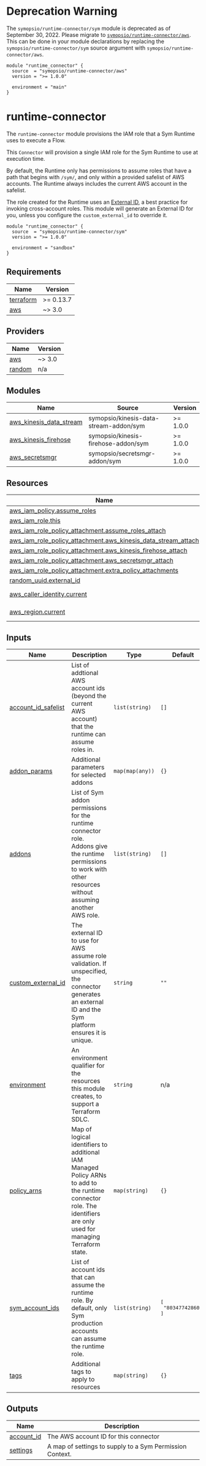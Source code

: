 # Deprecation Warning
The `symopsio/runtime-connector/sym` module is deprecated as of September 30, 2022. Please migrate to [`symopsio/runtime-connector/aws`](https://registry.terraform.io/modules/symopsio/runtime-connector/aws/latest). This can be done in your module declarations by replacing the `symopsio/runtime-connector/sym` source argument with `symopsio/runtime-connector/aws`.

```
module "runtime_connector" {
  source  = "symopsio/runtime-connector/aws"
  version = ">= 1.0.0"

  environment = "main"
}
```

# runtime-connector

The `runtime-connector` module provisions the IAM role that a Sym Runtime uses to execute a Flow.

This `Connector` will provision a single IAM role for the Sym Runtime to use at execution time.

By default, the Runtime only has permissions to assume roles that have a path that begins with `/sym/`, and only within a provided safelist of AWS accounts. The Runtime always includes the current AWS account in the safelist.

The role created for the Runtime uses an [External ID](https://docs.aws.amazon.com/IAM/latest/UserGuide/id_roles_common-scenarios_third-party.html), a best practice for invoking cross-account roles. This module will generate an External ID for you, unless you configure the `custom_external_id` to override it.

```hcl
module "runtime_connector" {
  source  = "symopsio/runtime-connector/sym"
  version = ">= 1.0.0"

  environment = "sandbox"
}
```

<!-- BEGIN_TF_DOCS -->
## Requirements

| Name | Version |
|------|---------|
| <a name="requirement_terraform"></a> [terraform](#requirement\_terraform) | >= 0.13.7 |
| <a name="requirement_aws"></a> [aws](#requirement\_aws) | ~> 3.0 |

## Providers

| Name | Version |
|------|---------|
| <a name="provider_aws"></a> [aws](#provider\_aws) | ~> 3.0 |
| <a name="provider_random"></a> [random](#provider\_random) | n/a |

## Modules

| Name | Source | Version |
|------|--------|---------|
| <a name="module_aws_kinesis_data_stream"></a> [aws\_kinesis\_data\_stream](#module\_aws\_kinesis\_data\_stream) | symopsio/kinesis-data-stream-addon/sym | >= 1.0.0 |
| <a name="module_aws_kinesis_firehose"></a> [aws\_kinesis\_firehose](#module\_aws\_kinesis\_firehose) | symopsio/kinesis-firehose-addon/sym | >= 1.0.0 |
| <a name="module_aws_secretsmgr"></a> [aws\_secretsmgr](#module\_aws\_secretsmgr) | symopsio/secretsmgr-addon/sym | >= 1.0.0 |

## Resources

| Name | Type |
|------|------|
| [aws_iam_policy.assume_roles](https://registry.terraform.io/providers/hashicorp/aws/latest/docs/resources/iam_policy) | resource |
| [aws_iam_role.this](https://registry.terraform.io/providers/hashicorp/aws/latest/docs/resources/iam_role) | resource |
| [aws_iam_role_policy_attachment.assume_roles_attach](https://registry.terraform.io/providers/hashicorp/aws/latest/docs/resources/iam_role_policy_attachment) | resource |
| [aws_iam_role_policy_attachment.aws_kinesis_data_stream_attach](https://registry.terraform.io/providers/hashicorp/aws/latest/docs/resources/iam_role_policy_attachment) | resource |
| [aws_iam_role_policy_attachment.aws_kinesis_firehose_attach](https://registry.terraform.io/providers/hashicorp/aws/latest/docs/resources/iam_role_policy_attachment) | resource |
| [aws_iam_role_policy_attachment.aws_secretsmgr_attach](https://registry.terraform.io/providers/hashicorp/aws/latest/docs/resources/iam_role_policy_attachment) | resource |
| [aws_iam_role_policy_attachment.extra_policy_attachments](https://registry.terraform.io/providers/hashicorp/aws/latest/docs/resources/iam_role_policy_attachment) | resource |
| [random_uuid.external_id](https://registry.terraform.io/providers/hashicorp/random/latest/docs/resources/uuid) | resource |
| [aws_caller_identity.current](https://registry.terraform.io/providers/hashicorp/aws/latest/docs/data-sources/caller_identity) | data source |
| [aws_region.current](https://registry.terraform.io/providers/hashicorp/aws/latest/docs/data-sources/region) | data source |

## Inputs

| Name | Description | Type | Default | Required |
|------|-------------|------|---------|:--------:|
| <a name="input_account_id_safelist"></a> [account\_id\_safelist](#input\_account\_id\_safelist) | List of addtional AWS account ids (beyond the current AWS account) that the runtime can assume roles in. | `list(string)` | `[]` | no |
| <a name="input_addon_params"></a> [addon\_params](#input\_addon\_params) | Additional parameters for selected addons | `map(map(any))` | `{}` | no |
| <a name="input_addons"></a> [addons](#input\_addons) | List of Sym addon permissions for the runtime connector role. Addons give the runtime permissions to work with other resources without assuming another AWS role. | `list(string)` | `[]` | no |
| <a name="input_custom_external_id"></a> [custom\_external\_id](#input\_custom\_external\_id) | The external ID to use for AWS assume role validation. If unspecified, the connector generates an external ID and the Sym platform ensures it is unique. | `string` | `""` | no |
| <a name="input_environment"></a> [environment](#input\_environment) | An environment qualifier for the resources this module creates, to support a Terraform SDLC. | `string` | n/a | yes |
| <a name="input_policy_arns"></a> [policy\_arns](#input\_policy\_arns) | Map of logical identifiers to additional IAM Managed Policy ARNs to add to the runtime connector role. The identifiers are only used for managing Terraform state. | `map(string)` | `{}` | no |
| <a name="input_sym_account_ids"></a> [sym\_account\_ids](#input\_sym\_account\_ids) | List of account ids that can assume the runtime role. By default, only Sym production accounts can assume the runtime role. | `list(string)` | <pre>[<br>  "803477428605"<br>]</pre> | no |
| <a name="input_tags"></a> [tags](#input\_tags) | Additional tags to apply to resources | `map(string)` | `{}` | no |

## Outputs

| Name | Description |
|------|-------------|
| <a name="output_account_id"></a> [account\_id](#output\_account\_id) | The AWS account ID for this connector |
| <a name="output_settings"></a> [settings](#output\_settings) | A map of settings to supply to a Sym Permission Context. |
<!-- END_TF_DOCS -->
